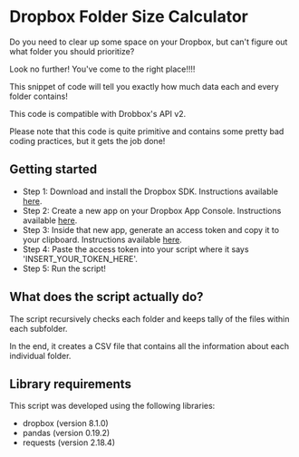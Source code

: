 # Dropbox Folder Size Calculator
Do you need to clear up some space on your Dropbox, but can't figure out what folder you should prioritize?

Look no further! You've come to the right place!!!! 

This snippet of code will tell you exactly how much data each and every folder contains! 

This code is compatible with Drobbox's API v2. 

Please note that this code is quite primitive and contains some pretty bad coding practices, but it gets the job done! 

## Getting started
- Step 1: Download and install the Dropbox SDK. Instructions available [here](https://www.dropbox.com/developers/documentation/python#install).
- Step 2: Create a new app on your Dropbox App Console. Instructions available [here](https://www.dropbox.com/developers/apps).
- Step 3: Inside that new app, generate an access token and copy it to your clipboard. Instructions available [here](https://blogs.dropbox.com/developers/2014/05/generate-an-access-token-for-your-own-account/).
- Step 4: Paste the access token into your script where it says 'INSERT_YOUR_TOKEN_HERE'.
- Step 5: Run the script!

## What does the script actually do?
The script recursively checks each folder and keeps tally of the files within each subfolder.

In the end, it creates a CSV file that contains all the information about each individual folder.

## Library requirements
This script was developed using the following libraries:
- dropbox (version 8.1.0)
- pandas (version 0.19.2)
- requests (version 2.18.4)
